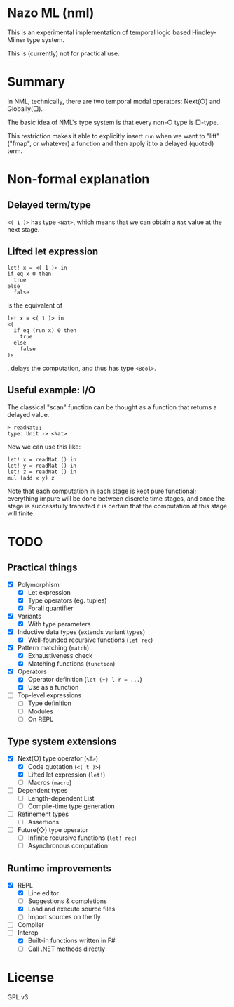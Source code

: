 Nazo ML (nml)
=============

This is an experimental implementation of temporal logic based Hindley-Milner type system.

This is (currently) not for practical use.

# Summary

In NML, technically, there are two temporal modal operators: Next(○) and Globally(□).

The basic idea of NML's type system is that every non-○ type is □-type.

This restriction makes it able to explicitly insert ```run``` when we want to "lift" ("fmap", or whatever) a function and then apply it to a delayed (quoted) term.

# Non-formal explanation

## Delayed term/type

```<( 1 )>``` has type ```<Nat>```, which means that we can obtain a ```Nat``` value at the next stage.

## Lifted let expression

```
let! x = <( 1 )> in
if eq x 0 then
  true
else
  false
```

is the equivalent of

```
let x = <( 1 )> in
<(
  if eq (run x) 0 then
    true
  else
    false
)>
```

, delays the computation, and thus has type ```<Bool>```.

## Useful example: I/O

The classical "scan" function can be thought as a function that returns a delayed value.

```
> readNat;;
type: Unit -> <Nat>
```

Now we can use this like:

```
let! x = readNat () in
let! y = readNat () in
let! z = readNat () in
mul (add x y) z
```

Note that each computation in each stage is kept pure functional; everything impure will be done between discrete time stages, and once the stage is successfully transited it is certain that the computation at this stage will finite. 

# TODO

## Practical things

- [x] Polymorphism
    - [x] Let expression
    - [x] Type operators (eg. tuples)
    - [x] Forall quantifier
- [x] Variants
    - [x] With type parameters
- [x] Inductive data types (extends variant types)
    - [x] Well-founded recursive functions (```let rec```)
- [x] Pattern matching (```match```)
    - [x] Exhaustiveness check
    - [x] Matching functions (```function```)
- [x] Operators
    - [x] Operator definition (```let (+) l r = ...```)
    - [x] Use as a function
- [ ] Top-level expressions
    - [ ] Type definition
    - [ ] Modules
    - [ ] On REPL

## Type system extensions

- [x] Next(○) type operator (``` <T> ```)
    - [x] Code quotation (```<( t )>```)
    - [x] Lifted let expression (```let!```)
    - [ ] Macros (```macro```)
- [ ] Dependent types
    - [ ] Length-dependent List
    - [ ] Compile-time type generation
- [ ] Refinement types
    - [ ] Assertions
- [ ] Future(◇) type operator
    - [ ] Infinite recursive functions (```let! rec```)
    - [ ] Asynchronous computation

## Runtime improvements
- [x] REPL
    - [x] Line editor
    - [ ] Suggestions & completions
    - [x] Load and execute source files
    - [ ] Import sources on the fly
- [ ] Compiler
- [ ] Interop
    - [x] Built-in functions written in F# 
    - [ ] Call .NET methods directly

# License

GPL v3

